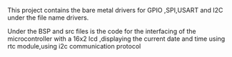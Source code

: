 This project contains the bare metal drivers for GPIO ,SPI,USART and I2C under the file name drivers.

Under the BSP and src files is the code for the interfacing of the microcontroller with a 16x2 lcd ,displaying the current date and time using rtc module,using i2c communication protocol
